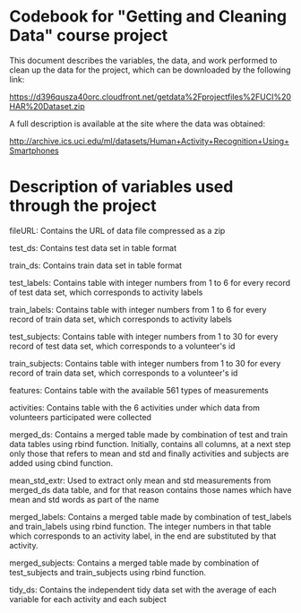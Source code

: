 # Codebook for "Getting and Cleaning Data" course project
This document describes the variables, the data, and work performed to clean up the data for the project, 
which can be downloaded by the following link:

https://d396qusza40orc.cloudfront.net/getdata%2Fprojectfiles%2FUCI%20HAR%20Dataset.zip

A full description is available at the site where the data was obtained:

http://archive.ics.uci.edu/ml/datasets/Human+Activity+Recognition+Using+Smartphones

# Description of variables used through the project
fileURL: Contains the URL of data file compressed as a zip

test_ds: Contains test data set in table format

train_ds: Contains train data set in table format

test_labels: Contains table with integer numbers from 1 to 6 for every record of test data set, which corresponds to activity labels

train_labels: Contains table with integer numbers from 1 to 6 for every record of train data set, which corresponds to activity labels

test_subjects: Contains table with integer numbers from 1 to 30 for every record of test data set, which corresponds to a volunteer's id

train_subjects: Contains table with integer numbers from 1 to 30 for every record of train data set, which corresponds to a volunteer's id

features: Contains table with the available 561 types of measurements

activities: Contains table with the 6 activities under which data from volunteers participated were collected

merged_ds: Contains a merged table made by combination of test and train data tables using rbind function. Initially, contains all columns, at a next step only those that refers to mean and std and finally activities and subjects are added using cbind function.

mean_std_extr: Used to extract only mean and std measurements from merged_ds data table, and for that reason contains those names which have mean and std words as part of the name

merged_labels: Contains a merged table made by combination of test_labels and train_labels using rbind function. The integer numbers in that table which corresponds to an activity label, in the end are substituted by that activity.

merged_subjects: Contains a merged table made by combination of test_subjects and train_subjects using rbind function.

tidy_ds: Contains the independent tidy data set with the average of each variable for each activity and each subject









